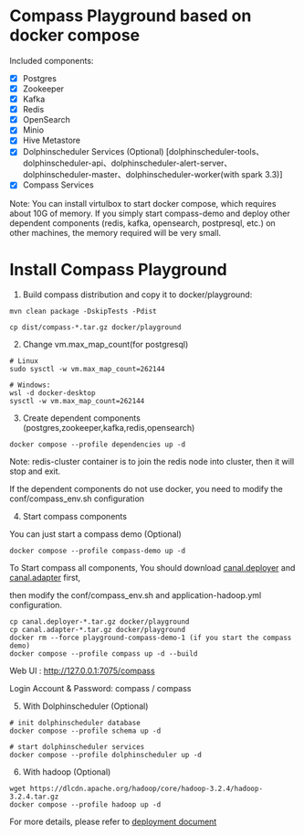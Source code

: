 # Compass Playground based on docker compose

Included components:

- [X] Postgres
- [X] Zookeeper
- [X] Kafka
- [X] Redis
- [X] OpenSearch
- [X] Minio
- [X] Hive Metastore
- [X] Dolphinscheduler Services (Optional) [dolphinscheduler-tools、dolphinscheduler-api、dolphinscheduler-alert-server、dolphinscheduler-master、dolphinscheduler-worker(with spark 3.3)]
- [X] Compass Services

Note: You can install virtulbox to start docker compose, which requires about 10G of memory. If you simply start compass-demo and deploy other dependent components (redis, kafka, opensearch, postpresql, etc.) on other machines, the memory required will be very small.
# Install Compass Playground

1. Build compass distribution and copy it to docker/playground:

```
mvn clean package -DskipTests -Pdist

cp dist/compass-*.tar.gz docker/playground
```

2. Change vm.max_map_count(for postgresql)
```
# Linux
sudo sysctl -w vm.max_map_count=262144

# Windows: 
wsl -d docker-desktop
sysctl -w vm.max_map_count=262144
```

3. Create dependent components (postgres,zookeeper,kafka,redis,opensearch)
```
docker compose --profile dependencies up -d
```
Note: redis-cluster container is to join the redis node into cluster, then it will stop and exit.

If the dependent components do not use docker, you need to modify the conf/compass_env.sh configuration


4. Start compass components

You can just start a compass demo (Optional)
```
docker compose --profile compass-demo up -d
```

To Start compass all components, You should download [canal.deployer](https://github.com/alibaba/canal/releases/download/canal-1.1.6/canal.deployer-1.1.6.tar.gz) and [canal.adapter](https://github.com/alibaba/canal/releases/download/canal-1.1.6/canal.adapter-1.1.6.tar.gz) first,

then modify the conf/compass_env.sh and application-hadoop.yml configuration.

```
cp canal.deployer-*.tar.gz docker/playground
cp canal.adapter-*.tar.gz docker/playground
docker rm --force playground-compass-demo-1 (if you start the compass demo)
docker compose --profile compass up -d --build
```

Web UI : http://127.0.0.1:7075/compass

Login Account & Password: compass / compass

5. With Dolphinscheduler (Optional)
```
# init dolphinscheduler database
docker compose --profile schema up -d

# start dolphinscheduler services
docker compose --profile dolphinscheduler up -d
```

6. With hadoop (Optional)

```
wget https://dlcdn.apache.org/hadoop/core/hadoop-3.2.4/hadoop-3.2.4.tar.gz
docker compose --profile hadoop up -d
```

For more details, please refer to [deployment document](../../document/manual/deployment.md)
